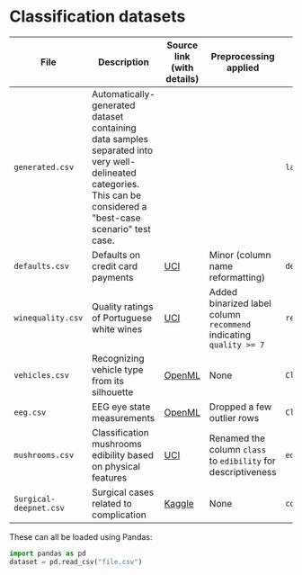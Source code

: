 # Classification datasets

File | Description | Source link (with details) | Preprocessing applied | Label column
---|---|---|---|---
`generated.csv` | Automatically-generated dataset containing data samples separated into very well-delineated categories. This can be considered a "best-case scenario" test case. | | | `label`
`defaults.csv` | Defaults on credit card payments | [UCI](https://archive.ics.uci.edu/ml/datasets/default+of+credit+card+clients#) | Minor (column name reformatting) | `defaulted`
`winequality.csv` | Quality ratings of Portuguese white wines | [UCI](https://archive.ics.uci.edu/ml/datasets/Wine+Quality) | Added binarized label column `recommend` indicating `quality >= 7` | `recommend`
`vehicles.csv` | Recognizing vehicle type from its silhouette | [OpenML](https://www.openml.org/d/54) | None | `Class`
`eeg.csv` | EEG eye state measurements | [OpenML](https://www.openml.org/d/1471) | Dropped a few outlier rows | `Class`
`mushrooms.csv` | Classification mushrooms edibility based on physical features | [UCI](https://archive.ics.uci.edu/ml/datasets/Mushroom) |Renamed the column `class` to `edibility` for descriptiveness| `edibility` 
`Surgical-deepnet.csv`| Surgical cases related to complication |  [Kaggle](https://www.kaggle.com/omnamahshivai/surgical-dataset-binary-classification) | None | `complication`

These can all be loaded using Pandas:

```python
import pandas as pd
dataset = pd.read_csv("file.csv")
```
